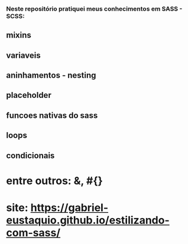 ### Neste repositório pratiquei meus conhecimentos em SASS - SCSS:

## mixins

## variaveis

## aninhamentos - nesting

## placeholder

## funcoes nativas do sass

## loops

## condicionais

# entre outros: &, #{}

# site: https://gabriel-eustaquio.github.io/estilizando-com-sass/
